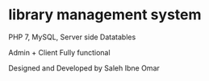 # library management system
PHP 7, MySQL, Server side Datatables

Admin + Client
Fully functional

Designed and Developed by Saleh Ibne Omar
